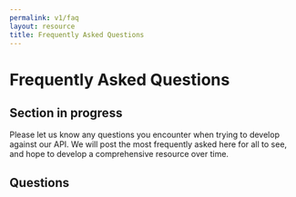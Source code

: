 ```yaml
---
permalink: v1/faq
layout: resource
title: Frequently Asked Questions
---
```


# Frequently Asked Questions
## Section in progress
Please let us know any questions you encounter when trying to develop against our API. We will post the most frequently asked here for all to see, and hope to develop a comprehensive resource over time.
## Questions